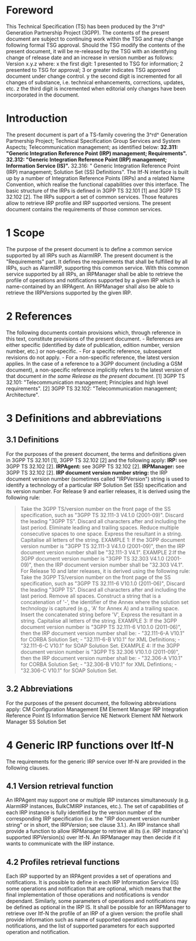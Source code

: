 # Foreword
This Technical Specification (TS) has been produced by the 3^rd^ Generation
Partnership Project (3GPP).
The contents of the present document are subject to continuing work within the
TSG and may change following formal TSG approval. Should the TSG modify the
contents of the present document, it will be re-released by the TSG with an
identifying change of release date and an increase in version number as
follows:
Version x.y.z
where:
x the first digit:
1 presented to TSG for information;
2 presented to TSG for approval;
3 or greater indicates TSG approved document under change control.
y the second digit is incremented for all changes of substance, i.e. technical
enhancements, corrections, updates, etc.
z the third digit is incremented when editorial only changes have been
incorporated in the document.
# Introduction
The present document is part of a TS-family covering the 3^rd^ Generation
Partnership Project; Technical Specification Group Services and System
Aspects; Telecommunication management; as identified below:
**32.311: \"Generic Integration Reference Point (IRP) management;
Requirements\".**
**32.312: \"Generic Integration Reference Point (IRP) management; Information
Service (IS)\".**
32.316: \" Generic Integration Reference Point (IRP) management; Solution Set
(SS) Definitions\".
The Itf-N interface is built up by a number of Integration Reference Points
(IRPs) and a related Name Convention, which realise the functional
capabilities over this interface. The basic structure of the IRPs is defined
in 3GPP TS 32.101 [1] and 3GPP TS 32.102 [2].
The IRPs support a set of common services. Those features allow to retrieve
IRP profile and IRP supported versions. The present document contains the
requirements of those common services.
# 1 Scope
The purpose of the present document is to define a common service supported by
all IRPs such as AlarmIRP. The present document is the \"Requirements\" part.
It defines the requirements that shall be fulfilled by all IRPs, such as
AlarmIRP, supporting this common service.
With this common service supported by all IRPs, an IRPManager shall be able to
retrieve the profile of operations and notifications supported by a given IRP
which is name-contained by an IRPAgent. An IRPManager shall also be able to
retrieve the IRPVersions supported by the given IRP.
# 2 References
The following documents contain provisions which, through reference in this
text, constitute provisions of the present document.
\- References are either specific (identified by date of publication, edition
number, version number, etc.) or non‑specific.
\- For a specific reference, subsequent revisions do not apply.
\- For a non-specific reference, the latest version applies. In the case of a
reference to a 3GPP document (including a GSM document), a non-specific
reference implicitly refers to the latest version of that document _in the
same Release as the present document_.
[1] 3GPP TS 32.101: \"Telecommunication management; Principles and high level
requirements\".
[2] 3GPP TS 32.102: \"Telecommunication management; Architecture\".
# 3 Definitions and abbreviations
## 3.1 Definitions
For the purposes of the present document, the terms and definitions given in
3GPP TS 32.101 [1], 3GPP TS 32.102 [2] and the following apply:
**IRP:** see 3GPP TS 32.102 [2].
**IRPAgent:** see 3GPP TS 32.102 [2].
**IRPManager:** see 3GPP TS 32.102 [2].
**IRP document version number string:** the IRP document version number
(sometimes called \"IRPVersion\") string is used to identify a technology of a
particular IRP Solution Set (SS) specification and its version number.
For Release 9 and earlier releases, it is derived using the following rule:
> Take the 3GPP TS/version number on the front page of the SS specification,
> such as "3GPP TS 32.111-3 V4.1.0 (2001-09)\". Discard the leading \"3GPP
> TS\". Discard all characters after and including the last period. Eliminate
> leading and trailing spaces. Reduce multiple consecutive spaces to one
> space. Express the resultant in a string. Capitalise all letters of the
> string.
EXAMPLE 1: If the 3GPP document version number is \"3GPP TS 32.111-3 V4.1.0
(2001-09)\", then the IRP document version number shall be \"32.111-3 V4.1\".
EXAMPLE 2:If the 3GPP document version number is \"3GPP TS 32.303 V4.1.0
(2001-09)\", then the IRP document version number shall be \"32.303 V4.1\".
For Release 10 and later releases, it is derived using the following rule:
> Take the 3GPP TS/version number on the front page of the SS specification,
> such as \"3GPP TS 32.111-6 V10.1.0 (2011-06)\", Discard the leading \"3GPP
> TS\". Discard all characters after and including the last period. Remove all
> spaces. Construct a string that is a concatenation of '-', the identifier of
> the Annex where the solution set technology is captured (e.g., 'A' for Annex
> A) and a trailing space. Insert the concatenated string before 'V', Express
> the resultant in a string. Capitalise all letters of the string.
EXAMPLE 3: If the 3GPP document version number is \"3GPP TS 32.111-6 V10.1.0
(2011-06)\", then the IRP document version number shall be:
\- \"32.111-6-A V10.1\" for CORBA Solution Set;
\- \"32.111-6-B V10.1\" for XML Definitions;
\- \"32.111-6-C V10.1\" for SOAP Solution Set.
EXAMPLE 4: If the 3GPP document version number is \"3GPP TS 32.306 V10.1.0
(2011-09)\", then the IRP document version number shall be:
\- \"32.306-A V10.1\" for CORBA Solution Set;
\- \"32.306-B V10.1\" for XML Defintions;
\- \"32.306-C V10.1\" for SOAP Solution Set.
## 3.2 Abbreviations
For the purposes of the present document, the following abbreviations apply:
CM Configuration Management
EM Element Manager
IRP Integration Reference Point
IS Information Service
NE Network Element
NM Network Manager
SS Solution Set
# 4 Generic IRP functions over Itf-N
The requirements for the generic IRP service over Itf-N are provided in the
following clauses.
## 4.1 Version retrieval function
An IRPAgent may support one or multiple IRP instances simultaneously (e.g.
AlarmIRP instances, BulkCMIRP instances, etc.).
The set of capabilities of each IRP instance is fully identified by the
version number of the corresponding IRP specification (i.e. the "IRP document
version number string" or in short, the IRPVersion; see clause 3.1.).
An IRP instance shall provide a function to allow IRPManager to retrieve all
its (i.e. IRP instance's) supported IRPVersion(s) over Itf-N.
An IRPManager may then decide if it wants to communicate with the IRP
instance.
## 4.2 Profiles retrieval functions
Each IRP supported by an IRPAgent provides a set of operations and
notifications. It is possible to define in each IRP Information Service (IS)
some operations and notification that are optional, which means that the final
implementation of those operations and notifications is vendor dependant.
Similarly, some parameters of operations and notifications may be defined as
optional in the IRP IS.
It shall be possible for an IRPManager to retrieve over Itf-N the profile of
an IRP of a given version: the profile shall provide information such as name
of supported operations and notifications, and the list of supported
parameters for each supported operation and notification.
#